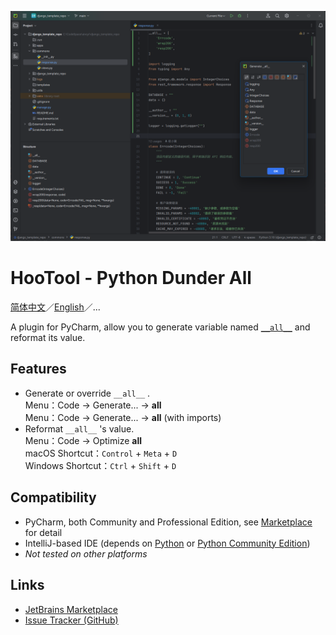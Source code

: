 [![示意图](./images/diagram_en.png)](https://plugins.jetbrains.com/plugin/24821-hootool--python-dunder-all/)

# HooTool - Python Dunder All

[简体中文](./README.md)／[English](./README_EN.md)／...

A plugin for PyCharm, allow you to generate variable named [
`__all__`](https://docs.python.org/3/tutorial/modules.html#importing-from-a-package) and reformat its value.

## Features

- Generate or override `__all__` .  
  Menu：Code → Generate... → __all__  
  Menu：Code → Generate... → __all__ \(with imports\)
- Reformat `__all__` 's value.  
  Menu：Code → Optimize __all__  
  macOS Shortcut：`Control` + `Meta` + `D`  
  Windows Shortcut：`Ctrl` + `Shift` + `D`

## Compatibility

- PyCharm, both Community and Professional Edition,
  see [Marketplace](https://plugins.jetbrains.com/plugin/24821-hootool--python-dunder-all/versions/) for detail
- IntelliJ-based IDE \(depends on [Python](https://plugins.jetbrains.com/plugin/631-python)
  or [Python Community Edition](https://plugins.jetbrains.com/plugin/7322-python-community-edition)\)
- _Not tested on other platforms_

## Links

- [JetBrains Marketplace](https://plugins.jetbrains.com/plugin/24821-hootool--python-dunder-all/)
- [Issue Tracker \(GitHub\)](https://github.com/aixcyi/intellij-dunder-all/issues)
